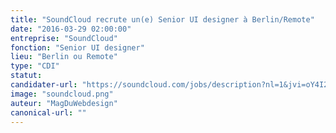 ```yaml
---
title: "SoundCloud recrute un(e) Senior UI designer à Berlin/Remote"
date: "2016-03-29 02:00:00"
entreprise: "SoundCloud"
fonction: "Senior UI designer"
lieu: "Berlin ou Remote"
type: "CDI"
statut:
candidater-url: "https://soundcloud.com/jobs/description?nl=1&jvi=oY4I2fww,Job"
image: "soundcloud.png"
auteur: "MagDuWebdesign"
canonical-url: ""
---
```

